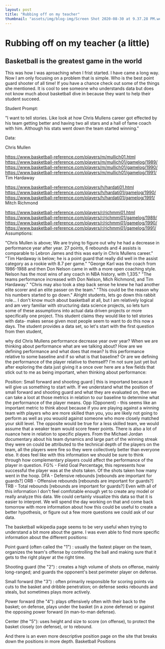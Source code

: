 ```yaml
---
layout: post
title: "Rubbing off on my teacher"
thumbnail: "assets/img/blog-img/Screen Shot 2020-08-30 at 9.37.28 PM.webp"
---
```


# Rubbing off on my teacher (a little)

## Basketball is the greatest game in the world 

This was how I was aproaching when I frist started.  I have came a long way. Now I am only focusing on a problem that is simple.  Who is the best point guard shooter of all time! 
If you have a chance check out some of the things she mentioned.  It is cool to see someone who understands data but does not know much about basketball dive in because they want to help 
their student succeed. 

Student Prompt:

"I want to tell stories. Like look at how Chris Mullens career got effected by his team getting better and having two all stars and a hall of fame coach with him. Although his stats went down the team started winning."

Data:

Chris Mullen

https://www.basketball-reference.com/players/m/mullich01.html
https://www.basketball-reference.com/players/m/mullich01/gamelog/1989/
https://www.basketball-reference.com/players/m/mullich01/gamelog/1990/
https://www.basketball-reference.com/players/m/mullich01/gamelog/1991/
Tim Hardaway

https://www.basketball-reference.com/players/h/hardati01.html
https://www.basketball-reference.com/players/h/hardati01/gamelog/1990/
https://www.basketball-reference.com/players/h/hardati01/gamelog/1991/
Mitch Richmond

https://www.basketball-reference.com/players/r/richmmi01.html
https://www.basketball-reference.com/players/r/richmmi01/gamelog/1989/
https://www.basketball-reference.com/players/r/richmmi01/gamelog/1990/
https://www.basketball-reference.com/players/r/richmmi01/gamelog/1991/
Assumptions:

"Chris Mullen is above; We are trying to figure out why he had a decrease in performance year after year. 27 points, 6 rebounds and 4 assists is comparable to Lebron James and this was early in Chris Mullens career."
"Tim Hardaway is below; he is a point guard that really did well in the assist category as a rookie with 8.7 per game."
"George Karl was the coach from 1986-1988 and then Don Nelson came in with a more open coaching style. Nelson has the most wins of any coach in NBA history, with 1,335."
"The teams performance increased with Don Nelson, Mich Richmond, and Tim Hardaway."
"Chris may also took a step back sense he knew he had another elite scorer and an elite passer on the team."
"This could be the reason why his numbers started to go down."
Alright students, lets go down this rabbit role...
I don't know much about basketball at all, but I am relatively logical and am very familiar with structuring data science projects, so lets turn some of these assumptions into actual data driven projects or more specifically one project. This student claims they would like to tell stories with data- makes sense given most people seem to want to do this now a days. The student provides a data set, so let's start with the first question from then student,

why did Chris Mullens performance decrease year over year?
When we are thinking about performance what are we talking about? How are we defining performance and what does that mean? Is this performance relative to some baseline and if so what is that baseline? Or are we defining the performance of the player relative to themself? I'm not sure just yet but after exploring the data just giving it a once over here are a few fields that stick out to me as being important, when thinking about performance:

Position: Small forward and shooting guard | this is importand because it will give us something to start with. If we understand what the position of small forward and shooting guard and what they are evaluated on, then we can take a loot at those metrics in relation to our baseline to determine what the performance of the player means.
Opp (Opponent) - this seems like an important metric to think about because if you are playing against a winning team with players who are more skilled than you, you are likely not going to perform as well as you wouold against someone who more closely matched your skill level. The opposite would be true for a less skilled team, we would assume that a weaker team would score fewer points. There is also a lot of nuance here in relation to specific players. From the Michael Jordan documentary about his team dynamics and large part of the winning streak they were on could be attributed to the technical depth of the players on the team, all the players were fire so they were collectively better than everyone else. It does feel like with this information we should be sure to think through how complementary players could affect the performance of the player in question.
FG% - Field Goal Percentage, this represents how successful the player was at the shots taken. Of the shots taken how many went in the hoop.
DFA - Defensive rebounds [rebounds are important for guards?]
ORB - Offensive rebounds [rebounds are important for guards?]
TRB - Total rebounds [rebounds are important for guards?]
Even with all of this information I don't feel comfotable enough yet to create any model or really analyze this data. We could certainly visualize this data so that it is easier to interpret. We will spend the day working on that and come back tomorrow with more information about how this could be useful to create a better hypothesis, or figure out a few more questions we could ask of our data.

The basketball wikipedia page seems to be very useful when trying to understand a bit more about the game. I was even able to find more specific information about the different positions:

Point guard (often called the "1") : usually the fastest player on the team, organizes the team's offense by controlling the ball and making sure that it gets to the right player at the right time.

Shooting guard (the "2") : creates a high volume of shots on offense, mainly long-ranged; and guards the opponent's best perimeter player on defense.

Small forward (the "3") : often primarily responsible for scoring points via cuts to the basket and dribble penetration; on defense seeks rebounds and steals, but sometimes plays more actively.

Power forward (the "4"): plays offensively often with their back to the basket; on defense, plays under the basket (in a zone defense) or against the opposing power forward (in man-to-man defense).

Center (the "5"): uses height and size to score (on offense), to protect the basket closely (on defense), or to rebound.

And there is an even more descriptive position page on the site that breaks down the positions in more depth. Basketball Positions
